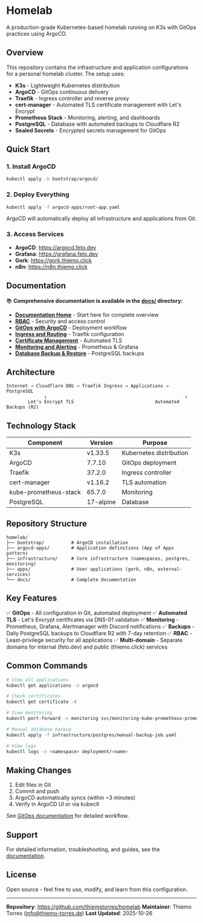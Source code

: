 # Homelab

A production-grade Kubernetes-based homelab running on K3s with GitOps practices using ArgoCD.

## Overview

This repository contains the infrastructure and application configurations for a personal homelab cluster. The setup uses:

- **K3s** - Lightweight Kubernetes distribution
- **ArgoCD** - GitOps continuous delivery
- **Traefik** - Ingress controller and reverse proxy
- **cert-manager** - Automated TLS certificate management with Let's Encrypt
- **Prometheus Stack** - Monitoring, alerting, and dashboards
- **PostgreSQL** - Database with automated backups to Cloudflare R2
- **Sealed Secrets** - Encrypted secrets management for GitOps

## Quick Start

### 1. Install ArgoCD

```bash
kubectl apply -k bootstrap/argocd/
```

### 2. Deploy Everything

```bash
kubectl apply -f argocd-apps/root-app.yaml
```

ArgoCD will automatically deploy all infrastructure and applications from Git.

### 3. Access Services

- **ArgoCD**: https://argocd.feto.dev
- **Grafana**: https://grafana.feto.dev
- **Gork**: https://gork.thiemo.click
- **n8n**: https://n8n.thiemo.click

## Documentation

📚 **Comprehensive documentation is available in the [docs/](docs/) directory:**

- **[Documentation Home](docs/README.md)** - Start here for complete overview
- **[RBAC](docs/RBAC.md)** - Security and access control
- **[GitOps with ArgoCD](docs/GITOPS-WITH-ARGOCD.md)** - Deployment workflow
- **[Ingress and Routing](docs/INGRESS-AND-ROUTING.md)** - Traefik configuration
- **[Certificate Management](docs/CERTIFICATE-MANAGEMENT.md)** - Automated TLS
- **[Monitoring and Alerting](docs/MONITORING-AND-ALERTING.md)** - Prometheus & Grafana
- **[Database Backup & Restore](docs/DATABASE-BACKUP-RESTORE.md)** - PostgreSQL backups

## Architecture

```
Internet → Cloudflare DNS → Traefik Ingress → Applications → PostgreSQL
              ↓                                                   ↓
        Let's Encrypt TLS                              Automated Backups (R2)
```

## Technology Stack

| Component | Version | Purpose |
|-----------|---------|---------|
| K3s | v1.33.5 | Kubernetes distribution |
| ArgoCD | 7.7.10 | GitOps deployment |
| Traefik | 37.2.0 | Ingress controller |
| cert-manager | v1.16.2 | TLS automation |
| kube-prometheus-stack | 65.7.0 | Monitoring |
| PostgreSQL | 17-alpine | Database |

## Repository Structure

```
homelab/
├── bootstrap/          # ArgoCD installation
├── argocd-apps/        # Application definitions (App of Apps pattern)
├── infrastructure/     # Core infrastructure (namespaces, postgres, monitoring)
├── apps/               # User applications (gork, n8n, external-services)
└── docs/               # Complete documentation
```

## Key Features

✅ **GitOps** - All configuration in Git, automated deployment
✅ **Automated TLS** - Let's Encrypt certificates via DNS-01 validation
✅ **Monitoring** - Prometheus, Grafana, Alertmanager with Discord notifications
✅ **Backups** - Daily PostgreSQL backups to Cloudflare R2 with 7-day retention
✅ **RBAC** - Least-privilege security for all applications
✅ **Multi-domain** - Separate domains for internal (feto.dev) and public (thiemo.click) services

## Common Commands

```bash
# View all applications
kubectl get applications -n argocd

# Check certificates
kubectl get certificate -A

# View monitoring
kubectl port-forward -n monitoring svc/monitoring-kube-prometheus-prometheus 9090:9090

# Manual database backup
kubectl apply -f infrastructure/postgres/manual-backup-job.yaml

# View logs
kubectl logs -n <namespace> deployment/<name>
```

## Making Changes

1. Edit files in Git
2. Commit and push
3. ArgoCD automatically syncs (within ~3 minutes)
4. Verify in ArgoCD UI or via kubectl

See [GitOps documentation](docs/GITOPS-WITH-ARGOCD.md) for detailed workflow.

## Support

For detailed information, troubleshooting, and guides, see the [documentation](docs/README.md).

## License

Open source - feel free to use, modify, and learn from this configuration.

---

**Repository**: https://github.com/thiemotorres/homelab
**Maintainer**: Thiemo Torres (info@thiemo-torres.de)
**Last Updated**: 2025-10-26
